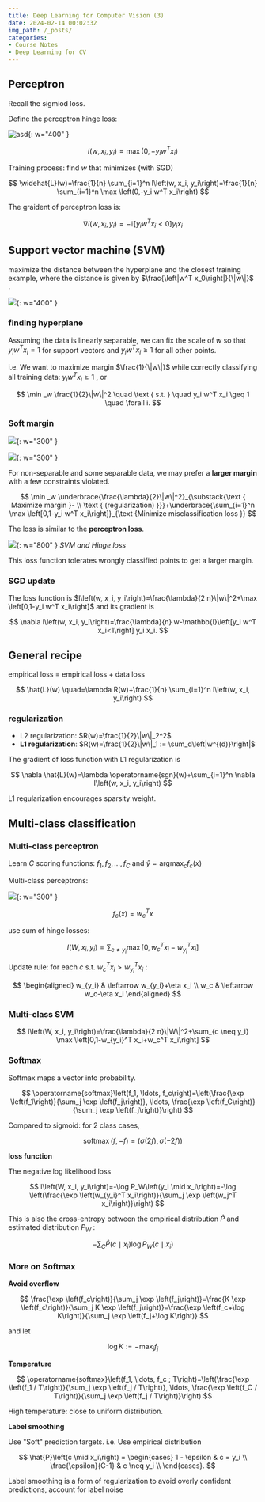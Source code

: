 ```yaml
---
title: Deep Learning for Computer Vision (3)
date: 2024-02-14 00:02:32
img_path: /_posts/
categories:
- Course Notes
- Deep Learning for CV
---
```


## Perceptron

Recall the sigmiod loss.

Define the perceptron hinge loss:

![asd](../img/post/deep-learning-for-CV-3-1.png){: w="400" }

$$
l\left(w, x_i, y_i\right)=\max \left(0,-y_i w^T x_i\right)
$$

Training process: find $w$ that minimizes (with SGD)

$$
\widehat{L}(w)=\frac{1}{n} \sum_{i=1}^n l\left(w, x_i, y_i\right)=\frac{1}{n} \sum_{i=1}^n \max \left(0,-y_i w^T x_i\right)
$$

The graident of perceptron loss is:

$$
\nabla l\left(w, x_i, y_i\right)=-\mathbb{I}\left[y_i w^T x_i<0\right] y_i x_i
$$

## Support vector machine (SVM)

maximize the distance between the hyperplane
and the closest training example, where the distance is given by $\frac{\left|w^T x_0\right|}{\|w\|}$ .

![](../img/post/deep-learning-for-CV-3-2.png){: w="400" }

### finding hyperplane

Assuming the data is linearly separable, we can fix the scale of $w$ so that $y_i w^T x_i=1$ for support vectors and $y_i w^T x_i \geq 1$ for all other points.

i.e. We want to maximize margin $\frac{1}{\|w\|}$ while correctly classifying all training data: $y_i w^T x_i \geq 1$ , or

$$
\min _w \frac{1}{2}\|w\|^2 \quad \text { s.t. } \quad y_i w^T x_i \geq 1 \quad \forall i.
$$

### Soft margin

![](../img/post/deep-learning-for-CV-3-4.png){: w="300" }

![](../img/post/deep-learning-for-CV-3-5.png){: w="300" }

For non-separable and some separable data, we may prefer a **larger margin** with a few constraints violated.

$$
\min _w \underbrace{\frac{\lambda}{2}\|w\|^2}_{\substack{\text { Maximize margin }- \\ \text { (regularization) }}}+\underbrace{\sum_{i=1}^n \max \left[0,1-y_i w^T x_i\right]}_{\text {Minimize misclassification loss }}
$$

The loss is similar to the **perceptron loss**.

![](../img/post/deep-learning-for-CV-3-6.png){: w="800" }
_SVM and Hinge loss_

This loss function tolerates wrongly classified points to get a larger margin.

### SGD update

The loss function is $l\left(w, x_i, y_i\right)=\frac{\lambda}{2 n}\|w\|^2+\max \left[0,1-y_i w^T x_i\right]$ and its gradient is

$$
\nabla l\left(w, x_i, y_i\right)=\frac{\lambda}{n} w-\mathbb{I}\left[y_i w^T x_i<1\right] y_i x_i.
$$

## General recipe

empirical loss = empirical loss + data loss

$$
\hat{L}(w) \quad=\lambda R(w)+\frac{1}{n} \sum_{i=1}^n l\left(w, x_i, y_i\right)
$$

### regularization

- L2 regularization: $R(w)=\frac{1}{2}\|w\|_2^2$ 
- **L1 regularization**: $R(w)=\frac{1}{2}\|w\|_1 :=
\sum_d\left|w^{(d)}\right|$

The gradient of loss function with L1 regularization is

$$
\nabla \hat{L}(w)=\lambda \operatorname{sgn}(w)+\sum_{i=1}^n \nabla l\left(w, x_i, y_i\right)
$$

L1 regularization encourages sparsity weight.

## Multi-class classification

### Multi-class perceptron

Learn $C$ scoring functions: $f_1, f_2, \ldots, f_C$ 
and $\hat{y}=\operatorname{argmax}_c f_c(x)$ 

Multi-class perceptrons:

![](../img/post/deep-learning-for-CV-3-7.png){: w="300" }

$$
f_c(x) = w_c^T x
$$

use sum of hinge losses:

$$
l\left(W, x_i, y_i\right)=\sum_{c \neq y_i} \max \left[0, w_c^T x_i-w_{y_i}^T x_i\right]
$$

Update rule: for each $c$ s.t. $w_c^T x_i>w_{y_i}^T x_i$ :

$$
\begin{aligned}
w_{y_i} & \leftarrow w_{y_i}+\eta x_i \\
w_c & \leftarrow w_c-\eta x_i
\end{aligned}
$$

### Multi-class SVM

$$
l\left(W, x_i, y_i\right)=\frac{\lambda}{2 n}\|W\|^2+\sum_{c \neq y_i} \max \left[0,1-w_{y_i}^T x_i+w_c^T x_i\right]
$$

### Softmax

Softmax maps a vector into probability.

$$
\operatorname{softmax}\left(f_1, \ldots, f_c\right)=\left(\frac{\exp \left(f_1\right)}{\sum_j \exp \left(f_j\right)}, \ldots, \frac{\exp \left(f_C\right)}{\sum_j \exp \left(f_j\right)}\right)
$$

Compared to sigmoid: for 2 class cases,

$$
\operatorname{softmax}(f,-f) =(\sigma(2 f), \sigma(-2 f))
$$

**loss function**

The negative log likelihood loss

$$
l\left(W, x_i, y_i\right)=-\log P_W\left(y_i \mid x_i\right)=-\log \left(\frac{\exp \left(w_{y_i}^T x_i\right)}{\sum_j \exp \left(w_j^T x_i\right)}\right)
$$

This is also the cross-entropy between the empirical distribution $\hat{P}$ and estimated distribution $P_W$ :

$$
-\sum_C \hat{P}\left(c \mid x_i\right) \log P_W\left(c \mid x_i\right)
$$

### More on Softmax

**Avoid overflow**

$$
\frac{\exp \left(f_c\right)}{\sum_j \exp \left(f_j\right)}=\frac{K \exp \left(f_c\right)}{\sum_j K \exp \left(f_j\right)}=\frac{\exp \left(f_c+\log K\right)}{\sum_j \exp \left(f_j+\log K\right)}
$$

and let

$$
\log K :=-\max _j f_j
$$

**Temperature**

$$
\operatorname{softmax}\left(f_1, \ldots, f_c ; T\right)=\left(\frac{\exp \left(f_1 / T\right)}{\sum_j \exp \left(f_j / T\right)}, \ldots, \frac{\exp \left(f_C / T\right)}{\sum_j \exp \left(f_j / T\right)}\right)
$$

High temperature: close to uniform distribution.

**Label smoothing**

Use "Soft" prediction targets. i.e. Use empirical distribution

$$
\hat{P}\left(c \mid x_i\right) =
\begin{cases}
    1 - \epsilon & c = y_i \\
    \frac{\epsilon}{C-1} & c \neq y_i \\
\end{cases}.
$$

Label smoothing is a form of regularization to avoid overly confident predictions, account for label noise
